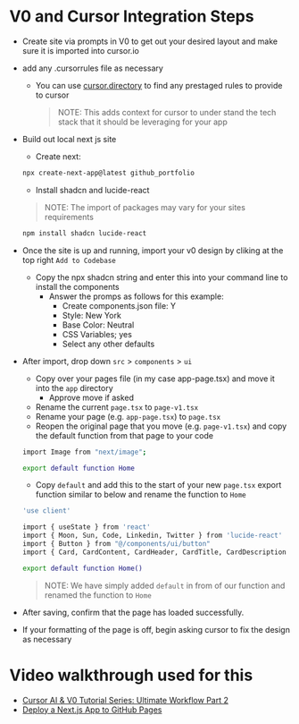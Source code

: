 # V0 and Cursor Integration Steps


- Create site via prompts in V0 to get out your desired layout and make sure it is imported into cursor.io

- add any .cursorrules file as necessary
    - You can use [cursor.directory](https://cursor.directory/) to find any prestaged rules to provide to cursor
        > NOTE: This adds context for cursor to under stand the tech stack that it should be leveraging for your app

- Build out local next js site
    - Create next:
    ```bash
    npx create-next-app@latest github_portfolio
    ```
    - Install shadcn and lucide-react
    > NOTE: The import of packages may vary for your sites requirements
    ```bash
    npm install shadcn lucide-react
    ```

- Once the site is up and running, import your v0 design by cliking at the top right `Add to Codebase`
    - Copy the npx shadcn string and enter this into your command line to install the components
        -  Answer the promps as follows for this example:
            - Create components.json file: Y
            - Style: New York
            - Base Color: Neutral
            - CSS Variables; yes
            - Select any other defaults


- After import, drop down `src` > `components` > `ui`
    - Copy over your pages file (in my case app-page.tsx) and move it into the `app` directory
        - Approve move if asked
    - Rename the current `page.tsx` to `page-v1.tsx`
    - Rename your page (e.g. `app-page.tsx`) to `page.tsx`
    - Reopen the original page that you move (e.g. `page-v1.tsx`) and copy the default function from that page to your code
    ```bash
    import Image from "next/image";

    export default function Home
    ```
    
    - Copy `default` and add this to the start of your new `page.tsx` export function similar to below and rename the function to `Home`
    ```bash
    'use client'

    import { useState } from 'react'
    import { Moon, Sun, Code, Linkedin, Twitter } from 'lucide-react'
    import { Button } from "@/components/ui/button"
    import { Card, CardContent, CardHeader, CardTitle, CardDescription } from "@/components/ui/card"

    export default function Home()
    ```
    > NOTE: We have simply added `default` in from of our function and renamed the function to `Home`

- After saving, confirm that the page has loaded successfully.

- If your formatting of the page is off, begin asking cursor to fix the design as necessary





# Video walkthrough used for this
- [Cursor AI & V0 Tutorial Series: Ultimate Workflow Part 2](https://www.youtube.com/watch?v=ZBEAaSFT6Go&ab_channel=RobShocks)
- [Deploy a Next.js App to GitHub Pages](https://www.youtube.com/watch?v=mJuz45RXeXY&ab_channel=NLTech)
    


